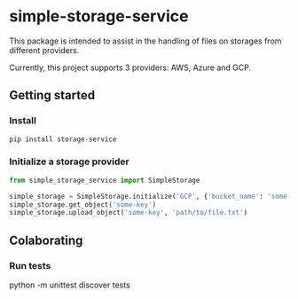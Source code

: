 # simple-storage-service

This package is intended to assist in the handling of files on storages from different providers.

Currently, this project supports 3 providers: AWS, Azure and GCP.

## Getting started

### Install

```sh
pip install storage-service
```

### Initialize a storage provider

```python
from simple_storage_service import SimpleStorage

simple_storage = SimpleStorage.initialize('GCP', {'bucket_name': 'some-bucket'})
simple_storage.get_object('some-key')
simple_storage.upload_object('some-key', 'path/to/file.txt')
```

## Colaborating

### Run tests

python -m unittest discover tests
